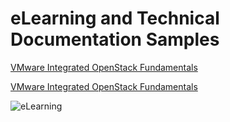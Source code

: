 # eLearning and Technical Documentation Samples

[VMware Integrated OpenStack Fundamentals](https://jamespwagner.github.io/OpenStack/story_html5.html)

<a href="https://jamespwagner.github.io/OpenStack/story_html5.html" target="_blank">VMware Integrated OpenStack Fundamentals</a>

![eLearning](https://jamespwagner.github.io/images/lightbulb2.png "Logo Title Text 1")
